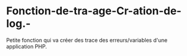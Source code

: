 # Fonction-de-tra-age-Cr-ation-de-log.-
Petite fonction qui va créer des trace des erreurs/variables d'une application PHP. 
